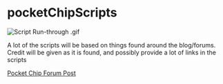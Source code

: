 # pocketChipScripts

![Script Run-through .gif](https://files.aaronthedev.com/$/2nb5h)

A lot of the scripts will be based on things found around the blog/forums. Credit will be given as it is found, and possibly provide a lot of links in the scripts

[Pocket Chip Forum Post](https://bbs.nextthing.co/t/pocket-chip-setup-script-install-cool-communitty-programs-in-a-single-script/12996)
